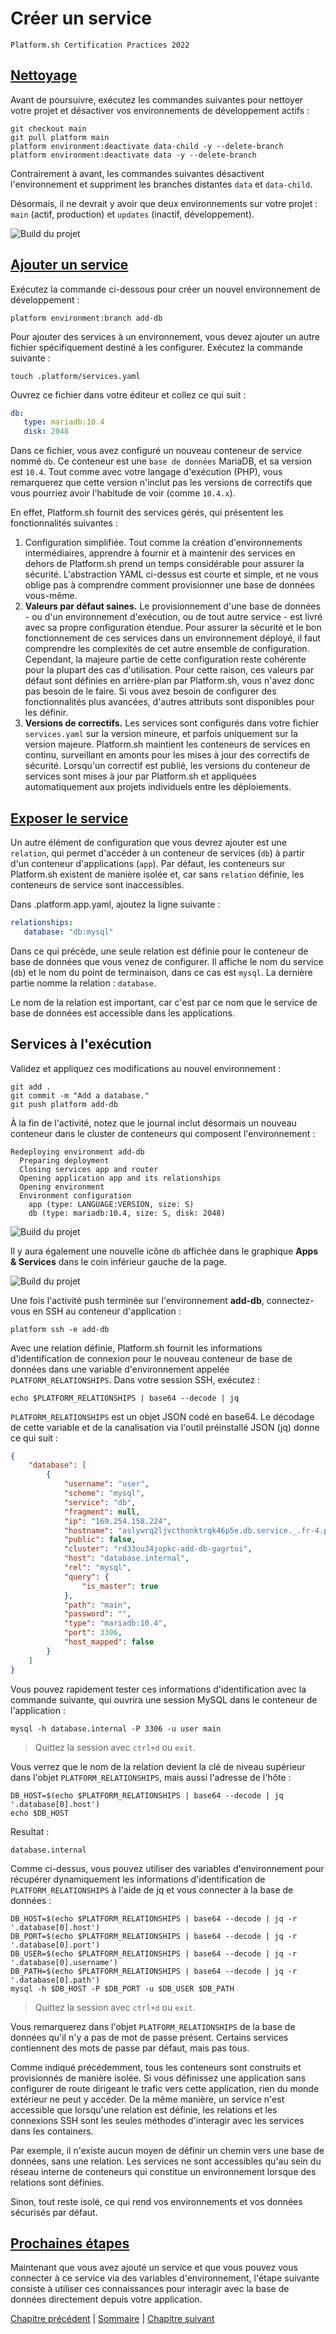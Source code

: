 # Créer un service

`Platform.sh Certification Practices 2022`

## [Nettoyage](https://master-7rqtwti-4mh7eev5ydrdo.eu-3.platformsh.site/getstarted/basics/data-services/add-services.html#cleanup)

Avant de poursuivre, exécutez les commandes suivantes pour nettoyer votre projet et désactiver vos environnements de développement actifs :

```
git checkout main
git pull platform main
platform environment:deactivate data-child -y --delete-branch
platform environment:deactivate data -y --delete-branch
```

Contrairement à avant, les commandes suivantes désactivent l'environnement et suppriment les branches distantes `data` et `data-child`.

Désormais, il ne devrait y avoir que deux environnements sur votre projet : `main` (actif, production) et `updates` (inactif, développement).

![Build du projet](./img/bo-028.jpg)

## [Ajouter un service](https://master-7rqtwti-4mh7eev5ydrdo.eu-3.platformsh.site/getstarted/basics/data-services/add-services.html#add-a-service)

Exécutez la commande ci-dessous pour créer un nouvel environnement de développement :

```
platform environment:branch add-db
```

Pour ajouter des services à un environnement, vous devez ajouter un autre fichier spécifiquement destiné à les configurer. Exécutez la commande suivante :

```
touch .platform/services.yaml
```

Ouvrez ce fichier dans votre éditeur et collez ce qui suit :

```yml
db:
   type: mariadb:10.4
   disk: 2048
```

Dans ce fichier, vous avez configuré un nouveau conteneur de service nommé `db`. Ce conteneur est une `base de données` MariaDB, et sa version est `10.4`. Tout comme avec votre langage d'exécution (PHP), vous remarquerez que cette version n'inclut pas les versions de correctifs que vous pourriez avoir l'habitude de voir (comme `10.4.x`).

En effet, Platform.sh fournit des services gérés, qui présentent les fonctionnalités suivantes :

1. Configuration simplifiée. Tout comme la création d'environnements intermédiaires, apprendre à fournir et à maintenir des services en dehors de Platform.sh prend un temps considérable pour assurer la sécurité. L'abstraction YAML ci-dessus est courte et simple, et ne vous oblige pas à comprendre comment provisionner une base de données vous-même.
2. **Valeurs par défaut saines.** Le provisionnement d'une base de données - ou d'un environnement d'exécution, ou de tout autre service - est livré avec sa propre configuration étendue. Pour assurer la sécurité et le bon fonctionnement de ces services dans un environnement déployé, il faut comprendre les complexités de cet autre ensemble de configuration. Cependant, la majeure partie de cette configuration reste cohérente pour la plupart des cas d'utilisation. Pour cette raison, ces valeurs par défaut sont définies en arrière-plan par Platform.sh, vous n'avez donc pas besoin de le faire. Si vous avez besoin de configurer des fonctionnalités plus avancées, d'autres attributs sont disponibles pour les définir.
3. **Versions de correctifs.** Les services sont configurés dans votre fichier `services.yaml` sur la version mineure, et parfois uniquement sur la version majeure. Platform.sh maintient les conteneurs de services en continu, surveillant en amonts pour les mises à jour des correctifs de sécurité. Lorsqu'un correctif est publié, les versions du conteneur de services sont mises à jour par Platform.sh et appliquées automatiquement aux projets individuels entre les déploiements.

## [Exposer le service](https://master-7rqtwti-4mh7eev5ydrdo.eu-3.platformsh.site/getstarted/basics/data-services/add-services.html#expose-service)

Un autre élément de configuration que vous devrez ajouter est une `relation`, qui permet d'accéder à un conteneur de services (`db`) à partir d'un conteneur d'applications (`app`). Par défaut, les conteneurs sur Platform.sh existent de manière isolée et, car sans `relation` définie, les conteneurs de service sont inaccessibles.

Dans .platform.app.yaml, ajoutez la ligne suivante :

```yml
relationships:
   database: "db:mysql"
```

Dans ce qui précède, une seule relation est définie pour le conteneur de base de données que vous venez de configurer. Il affiche le nom du service (`db`) et le nom du point de terminaison, dans ce cas est `mysql`. La dernière partie nomme la relation : `database`.

Le nom de la relation est important, car c'est par ce nom que le service de base de données est accessible dans les applications.

## Services à l'exécution

Validez et appliquez ces modifications au nouvel environnement :

```
git add .
git commit -m "Add a database."
git push platform add-db
```

À la fin de l'activité, notez que le journal inclut désormais un nouveau conteneur dans le cluster de conteneurs qui composent l'environnement :

```
Redeploying environment add-db
  Preparing deployment
  Closing services app and router
  Opening application app and its relationships
  Opening environment
  Environment configuration
    app (type: LANGUAGE:VERSION, size: S)
    db (type: mariadb:10.4, size: S, disk: 2048)
```

![Build du projet](./img/bo-029.jpg)

Il y aura également une nouvelle icône `db` affichée dans le graphique **Apps & Services** dans le coin inférieur gauche de la page.

![Build du projet](./img/bo-030.jpg)

Une fois l'activité push terminée sur l'environnement **add-db**, connectez-vous en SSH au conteneur d'application :

```
platform ssh -e add-db
```

Avec une relation définie, Platform.sh fournit les informations d'identification de connexion pour le nouveau conteneur de base de données dans une variable d'environnement appelée `PLATFORM_RELATIONSHIPS`. Dans votre session SSH, exécutez :

```
echo $PLATFORM_RELATIONSHIPS | base64 --decode | jq
```

`PLATFORM_RELATIONSHIPS` est un objet JSON codé en base64. Le décodage de cette variable et de la canalisation via l'outil préinstallé JSON (jq) donne ce qui suit :

```json
{
    "database": [
        {
            "username": "user",
            "scheme": "mysql",
            "service": "db",
            "fragment": null,
            "ip": "169.254.158.224",
            "hostname": "aslywrq2ljvcthonktrqk46p5e.db.service._.fr-4.platformsh.site",
            "public": false,
            "cluster": "rd33ou34jopkc-add-db-gagrtoi",
            "host": "database.internal",
            "rel": "mysql",
            "query": {
                "is_master": true
            },
            "path": "main",
            "password": "",
            "type": "mariadb:10.4",
            "port": 3306,
            "host_mapped": false
        }
    ]
}
```

Vous pouvez rapidement tester ces informations d'identification avec la commande suivante, qui ouvrira une session MySQL dans le conteneur de l'application :

```
mysql -h database.internal -P 3306 -u user main
```

> Quittez la session avec `ctrl+d` ou `exit`.

Vous verrez que le nom de la relation devient la clé de niveau supérieur dans l'objet `PLATFORM_RELATIONSHIPS`, mais aussi l'adresse de l'hôte :

```
DB_HOST=$(echo $PLATFORM_RELATIONSHIPS | base64 --decode | jq '.database[0].host')
echo $DB_HOST
```
Resultat :

```
database.internal
```

Comme ci-dessus, vous pouvez utiliser des variables d'environnement pour récupérer dynamiquement les informations d'identification de `PLATFORM_RELATIONSHIPS` à l'aide de jq et vous connecter à la base de données :

```
DB_HOST=$(echo $PLATFORM_RELATIONSHIPS | base64 --decode | jq -r '.database[0].host')
DB_PORT=$(echo $PLATFORM_RELATIONSHIPS | base64 --decode | jq -r '.database[0].port')
DB_USER=$(echo $PLATFORM_RELATIONSHIPS | base64 --decode | jq -r '.database[0].username')
DB_PATH=$(echo $PLATFORM_RELATIONSHIPS | base64 --decode | jq -r '.database[0].path')
mysql -h $DB_HOST -P $DB_PORT -u $DB_USER $DB_PATH
```

> Quittez la session avec `ctrl+d` ou `exit`.

Vous remarquerez dans l'objet `PLATFORM_RELATIONSHIPS` de la base de données qu'il n'y a pas de mot de passe présent. Certains services contiennent des mots de passe par défaut, mais pas tous.

Comme indiqué précédemment, tous les conteneurs sont construits et provisionnés de manière isolée. Si vous définissez une application sans configurer de route dirigeant le trafic vers cette application, rien du monde extérieur ne peut y accéder. De la même manière, un service n'est accessible que lorsqu'une relation est définie, les relations et les connexions SSH sont les seules méthodes d'interagir avec les services dans les containers.

Par exemple, il n'existe aucun moyen de définir un chemin vers une base de données, sans une relation. Les services ne sont accessibles qu'au sein du réseau interne de conteneurs qui constitue un environnement lorsque des relations sont définies.

Sinon, tout reste isolé, ce qui rend vos environnements et vos données sécurisés par défaut.

## [Prochaines étapes](https://master-7rqtwti-4mh7eev5ydrdo.eu-3.platformsh.site/getstarted/basics/data-services/add-services.html#next-steps)

Maintenant que vous avez ajouté un service et que vous pouvez vous connecter à ce service via des variables d'environnement, l'étape suivante consiste à utiliser ces connaissances pour interagir avec la base de données directement depuis votre application.


[Chapitre précédent](./chapter-9.md) | [Sommaire](../README.md) | [Chapitre suivant](./chapter-11.md)
